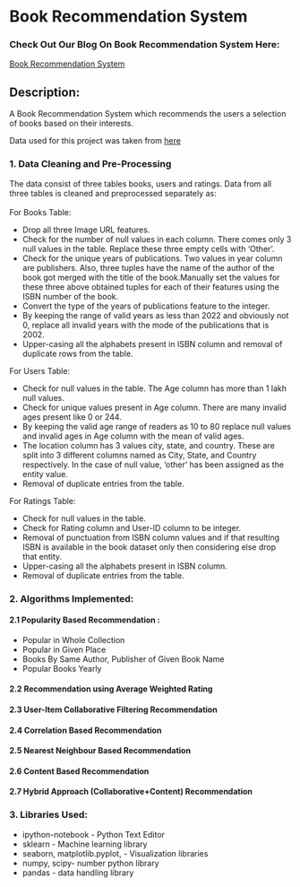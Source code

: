# Book Recommendation System
### Check Out Our Blog On Book Recommendation System Here:
<a href=https://ashima96.medium.com/building-a-book-recommendation-system-a98c58a4f1bb>Book Recommendation System</a>
## Description:
<p>A Book Recommendation System which recommends the users a selection of books based on their interests.</p>
<p>Data used for this project was taken from <a href=http://www2.informatik.uni-freiburg.de/~cziegler/BX/>here</a></p>

### 1. Data Cleaning and Pre-Processing
The data consist of three tables books, users and ratings. Data from all three tables is cleaned and preprocessed separately as:<br><br>
For Books Table:
* Drop all three Image URL features.
* Check for the number of null values in each column. There comes only 3 null values in the table. Replace these three empty cells with ‘Other’.
* Check for the unique years of publications. Two values in year column are publishers. Also, three tuples have the name of the author of the book got merged with the title of the book.Manually set the values for these three above obtained tuples for each of their features using the ISBN number of the book.
* Convert the type of the years of publications feature to the integer.
* By keeping the range of valid years as less than 2022 and obviously not 0, replace all invalid years with the mode of the publications that is 2002.
* Upper-casing all the alphabets present in ISBN column and removal of duplicate rows from the table.

For Users Table:
* Check for null values in the table. The Age column has more than 1 lakh null values.
* Check for unique values present in Age column. There are many invalid ages present like 0 or 244.
* By keeping the valid age range of readers as 10 to 80 replace null values and invalid ages in Age column with the mean of valid ages.
* The location column has 3 values city, state, and country. These are split into 3 different columns named as City, State, and Country respectively. In the case of null value, ‘other’ has been assigned as the entity value.
* Removal of duplicate entries from the table.

For Ratings Table:
* Check for null values in the table.
* Check for Rating column and User-ID column to be integer.
* Removal of punctuation from ISBN column values and if that resulting ISBN is available in the book dataset only then considering else drop that entity.
* Upper-casing all the alphabets present in ISBN column.
* Removal of duplicate entries from the table.
### 2. Algorithms Implemented:
#### 2.1 Popularity Based Recommendation :


* Popular in Whole Collection
* Popular in Given Place
* Books By Same Author, Publisher of Given Book Name
* Popular Books Yearly


#### 2.2 Recommendation using Average Weighted Rating
 	
#### 2.3 User-Item Collaborative Filtering Recommendation
#### 2.4 Correlation Based Recommendation
#### 2.5 Nearest Neighbour Based Recommendation

#### 2.6 Content Based Recommendation
#### 2.7 Hybrid Approach (Collaborative+Content) Recommendation

### 3. Libraries Used:

* ipython-notebook - Python Text Editor
* sklearn - Machine learning library
* seaborn, matplotlib.pyplot, - Visualization libraries
* numpy, scipy- number python library
* pandas - data handling library
